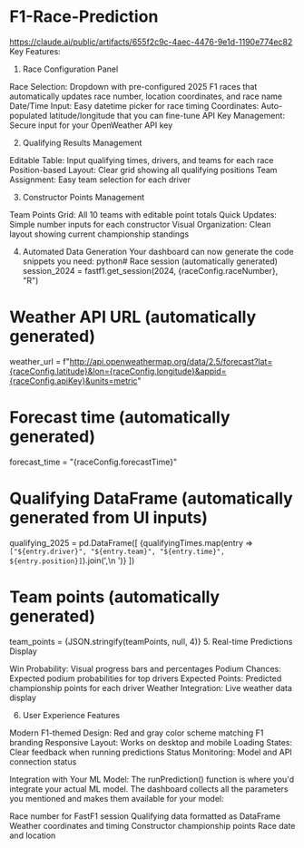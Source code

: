 # F1-Race-Prediction
https://claude.ai/public/artifacts/655f2c9c-4aec-4476-9e1d-1190e774ec82
Key Features:
1. Race Configuration Panel

Race Selection: Dropdown with pre-configured 2025 F1 races that automatically updates race number, location coordinates, and race name
Date/Time Input: Easy datetime picker for race timing
Coordinates: Auto-populated latitude/longitude that you can fine-tune
API Key Management: Secure input for your OpenWeather API key

2. Qualifying Results Management

Editable Table: Input qualifying times, drivers, and teams for each race
Position-based Layout: Clear grid showing all qualifying positions
Team Assignment: Easy team selection for each driver

3. Constructor Points Management

Team Points Grid: All 10 teams with editable point totals
Quick Updates: Simple number inputs for each constructor
Visual Organization: Clean layout showing current championship standings

4. Automated Data Generation
Your dashboard can now generate the code snippets you need:
python# Race session (automatically generated)
session_2024 = fastf1.get_session(2024, {raceConfig.raceNumber}, "R")

# Weather API URL (automatically generated)
weather_url = f"http://api.openweathermap.org/data/2.5/forecast?lat={raceConfig.latitude}&lon={raceConfig.longitude}&appid={raceConfig.apiKey}&units=metric"

# Forecast time (automatically generated)
forecast_time = "{raceConfig.forecastTime}"

# Qualifying DataFrame (automatically generated from UI inputs)
qualifying_2025 = pd.DataFrame([
    {qualifyingTimes.map(entry => `["${entry.driver}", "${entry.team}", "${entry.time}", ${entry.position}]`).join(',\n    ')}
])

# Team points (automatically generated)
team_points = {JSON.stringify(teamPoints, null, 4)}
5. Real-time Predictions Display

Win Probability: Visual progress bars and percentages
Podium Chances: Expected podium probabilities for top drivers
Expected Points: Predicted championship points for each driver
Weather Integration: Live weather data display

6. User Experience Features

Modern F1-themed Design: Red and gray color scheme matching F1 branding
Responsive Layout: Works on desktop and mobile
Loading States: Clear feedback when running predictions
Status Monitoring: Model and API connection status

Integration with Your ML Model:
The runPrediction() function is where you'd integrate your actual ML model. The dashboard collects all the parameters you mentioned and makes them available for your model:

Race number for FastF1 session
Qualifying data formatted as DataFrame
Weather coordinates and timing
Constructor championship points
Race date and location
